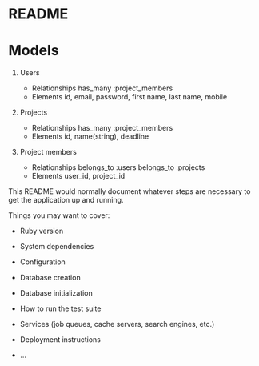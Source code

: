 # README

# Models
1. Users
    - Relationships
        has_many :project_members
    - Elements
        id, email, password, first name, last name, mobile

2. Projects
    - Relationships
        has_many :project_members
    - Elements
        id, name(string), deadline

3. Project members
    - Relationships
        belongs_to :users
        belongs_to :projects
    - Elements
        user_id, project_id

This README would normally document whatever steps are necessary to get the
application up and running.

Things you may want to cover:

* Ruby version

* System dependencies

* Configuration

* Database creation

* Database initialization

* How to run the test suite

* Services (job queues, cache servers, search engines, etc.)

* Deployment instructions

* ...
